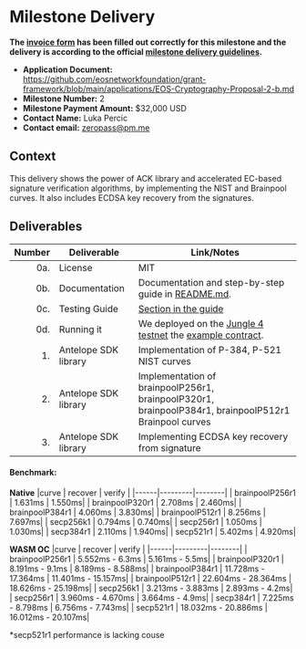 # Milestone Delivery

**The [invoice form](https://forms.gle/wLuAzXKa9qYrZQob9) has been filled out correctly for this milestone and the delivery is according to the official [milestone delivery guidelines](https://github.com/eosnetworkfoundation/grant-framework/blob/master/docs/milestone-deliverables-guidelines.md).**  

* **Application Document:** https://github.com/eosnetworkfoundation/grant-framework/blob/main/applications/EOS-Cryptography-Proposal-2-b.md
* **Milestone Number:** 2
* **Milestone Payment Amount:** $32,000 USD
* **Contact Name:** Luka Percic
* **Contact email:** zeropass@pm.me

## Context
This delivery shows the power of ACK library and accelerated EC-based signature verification algorithms, by implementing the NIST and Brainpool curves. It also includes ECDSA key recovery from the signatures. 

## Deliverables
| Number | Deliverable | Link/Notes |
| -----: | ----------- | ------------- |
| 0a. | License | MIT |
| 0b. | Documentation | Documentation and step-by-step guide in [README.md](https://github.com/ZeroPass/ack/blob/b8d3ea841d32e1be372c36d0fb57785ec944a218/README.md).  | 
| 0c. | Testing Guide | [Section in the guide](https://github.com/ZeroPass/ack/blob/b8d3ea841d32e1be372c36d0fb57785ec944a218/README.md#algorithm-testing) |
| 0d. | Running it | We deployed on the [Jungle 4 testnet](https://jungle4.eosq.eosnation.io/account/helloeosiock) the [example contract](https://github.com/ZeroPass/ack/blob/b8d3ea841d32e1be372c36d0fb57785ec944a218/examples/helloack).|
| 1. | Antelope SDK library | Implementation of P-384, P-521 NIST curves |
| 2. | Antelope SDK library | Implementation of brainpoolP256r1, brainpoolP320r1, brainpoolP384r1, brainpoolP512r1 Brainpool curves |
| 3. | Antelope SDK library | Implementing ECDSA key recovery from signature |


#### Benchmark:
**Native**
|curve | recover | verify |
|------|---------|--------|
| brainpoolP256r1 | 1.631ms | 1.550ms|
| brainpoolP320r1 | 2.708ms | 2.460ms|
| brainpoolP384r1 | 4.060ms | 3.830ms|
| brainpoolP512r1 | 8.256ms | 7.697ms|
| secp256k1       | 0.794ms | 0.740ms|
| secp256r1       | 1.050ms | 1.030ms|
| secp384r1       | 2.110ms | 1.940ms|
| secp521r1       | 5.402ms | 4.920ms|


**WASM OC**
|curve | recover | verify |
|------|---------|--------|
| brainpoolP256r1 |  5.552ms - 6.3ms | 5.161ms - 5.5ms|
| brainpoolP320r1 |  8.191ms - 9.1ms | 8.189ms - 8.588ms|
| brainpoolP384r1 | 11.728ms - 17.364ms | 11.401ms - 15.157ms|
| brainpoolP512r1 | 22.604ms - 28.364ms | 18.626ms - 25.198ms|
| secp256k1       | 3.213ms - 3.883ms | 2.893ms - 4.2ms|
| secp256r1       | 3.960ms - 4.670ms | 3.664ms - 4.9ms|
| secp384r1       | 7.225ms - 8.798ms | 6.756ms - 7.743ms|
| secp521r1       | 18.032ms - 20.886ms | 16.012ms - 20.107ms|

*secp521r1 performance is lacking couse

